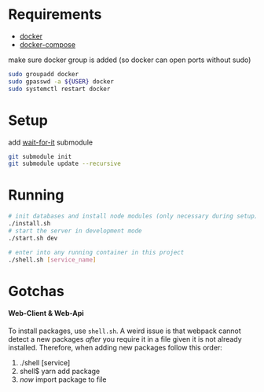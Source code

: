 # Requirements
- [docker](https://www.docker.com/products/docker)
- [docker-compose](https://docs.docker.com/compose/install/)

make sure docker group is added (so docker can open ports without sudo)
```bash
sudo groupadd docker
sudo gpasswd -a ${USER} docker
sudo systemctl restart docker
```

# Setup
add [wait-for-it](https://github.com/vishnubob/wait-for-it) submodule
```bash
git submodule init
git submodule update --recursive
```

# Running
```bash
# init databases and install node modules (only necessary during setup)
./install.sh
# start the server in development mode
./start.sh dev

# enter into any running container in this project
./shell.sh [service_name]
```

# Gotchas
#### Web-Client & Web-Api
To install packages, use `shell.sh`. A weird issue is that webpack cannot detect a new
packages _after_ you require it in a file given it is not already installed. Therefore, when
adding new packages follow this order:
1. ./shell [service]
2. shell$ yarn add package
3. _now_ import package to file 
